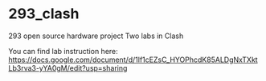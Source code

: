 # 293_clash
293 open source hardware project
Two labs in Clash

You can find lab instruction here:
https://docs.google.com/document/d/1lf1cEZsC_HYOPhcdK85ALDgNxTXktLb3rva3-yYA0gM/edit?usp=sharing
